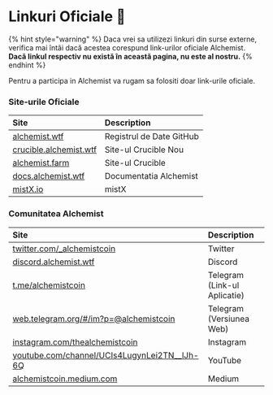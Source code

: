 # Linkuri Oficiale 🔗



{% hint style="warning" %}
Daca vrei sa utilizezi linkuri din surse externe, verifica mai întâi dacă acestea corespund link-urilor oficiale Alchemist. **Dacă linkul respectiv nu există în această pagina, nu este al nostru.** 
{% endhint %}

Pentru a participa in Alchemist va rugam sa folositi doar link-urile oficiale.

### Site-urile Oficiale

| Site | Description |
| :--- | :--- |
| [alchemist.wtf](http://alchemist.wtf) | Registrul de Date GitHub |
| [crucible.alchemist.wtf](https://crucible.alchemist.wtf/) | Site-ul Crucible Nou |
| [alchemist.farm](https://alchemist.farm) | Site-ul Crucible  |
| [docs.alchemist.wtf](https://docs.alchemist.wtf) | Documentatia Alchemist |
| [mistX.io](https://mistx.io/) | mistX  |

### Comunitatea Alchemist

| Site | Description |
| :--- | :--- |
| [twitter.com/\_alchemistcoin](https://twitter.com/_alchemistcoin) | Twitter |
| [discord.alchemist.wtf](http://discord.alchemist.wtf) | Discord |
| [t.me/alchemistcoin](https://t.me/alchemistcoin) | Telegram \(Link-ul Aplicatie\) |
| [web.telegram.org/\#/im?p=@alchemistcoin](https://web.telegram.org/#/im?p=@alchemistcoin) | Telegram \(Versiunea Web\) |
| [instagram.com/thealchemistcoin](https://www.instagram.com/thealchemistcoin/) | Instagram |
| [youtube.com/channel/UCIs4LugynLei2TN\_\_lJh-6Q](https://www.youtube.com/channel/UCIs4LugynLei2TN__lJh-6Q) | YouTube |
| [alchemistcoin.medium.com](https://alchemistcoin.medium.com/) | Medium |



